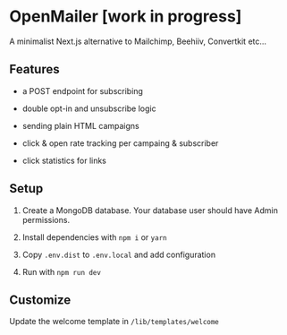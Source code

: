 # OpenMailer [work in progress]

A minimalist Next.js alternative to Mailchimp, Beehiiv, Convertkit etc...

## Features

- a POST endpoint for subscribing

- double opt-in and unsubscribe logic

- sending plain HTML campaigns

- click & open rate tracking per campaing & subscriber

- click statistics for links

## Setup

1. Create a MongoDB database. Your database user should have Admin permissions.

2. Install dependencies with `npm i` or `yarn`

3. Copy `.env.dist` to `.env.local` and add configuration

4. Run with `npm run dev`

## Customize

Update the welcome template in `/lib/templates/welcome`

